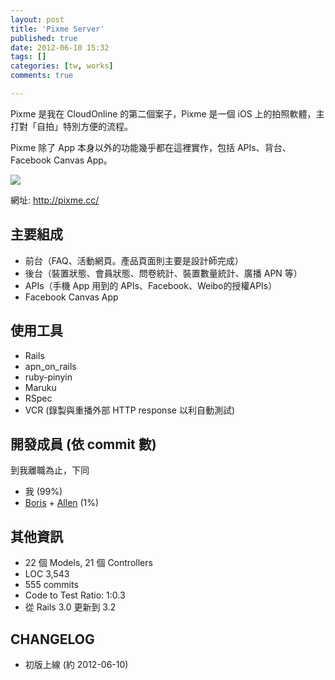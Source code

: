 ```yaml
---
layout: post
title: 'Pixme Server'
published: true
date: 2012-06-10 15:32
tags: []
categories: [tw, works]
comments: true

---
```

Pixme 是我在 CloudOnline 的第二個案子，Pixme 是一個 iOS 上的拍照軟體，主打對「自拍」特別方便的流程。

Pixme 除了 App 本身以外的功能幾乎都在這裡實作，包括 APIs、背台、Facebook Canvas App。

![](https://lh5.googleusercontent.com/-ejbnAgCJEFk/Ud7KZYvBcMI/AAAAAAAABac/WhraKtJXSCo/s640/pixme.png)

網址: http://pixme.cc/

## 主要組成

* 前台（FAQ、活動網頁。產品頁面則主要是設計師完成）
* 後台（裝置狀態、會員狀態、問卷統計、裝置數量統計、廣播 APN 等）
* APIs（手機 App 用到的 APIs、Facebook、Weibo的授權APIs）
* Facebook Canvas App

## 使用工具

* Rails
* apn_on_rails
* ruby-pinyin
* Maruku
* RSpec
* VCR (錄製與重播外部 HTTP response 以利自動測試)

## 開發成員 (依 commit 數)

到我離職為止，下同

* 我 (99%)
* [Boris](http://www.linkedin.com/profile/view?id=56941896) + [Allen](http://www.linkedin.com/profile/view?id=136347421) (1%)

## 其他資訊

* 22 個 Models, 21 個 Controllers
* LOC 3,543
* 555 commits
* Code to Test Ratio: 1:0.3
* 從 Rails 3.0 更新到 3.2

## CHANGELOG

* 初版上線 (約 2012-06-10)
